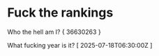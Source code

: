 # Fuck the rankings

Who the hell am I?
{ 36630263 }

What fucking year is it?
[ 2025-07-18T06:30:00Z ]

